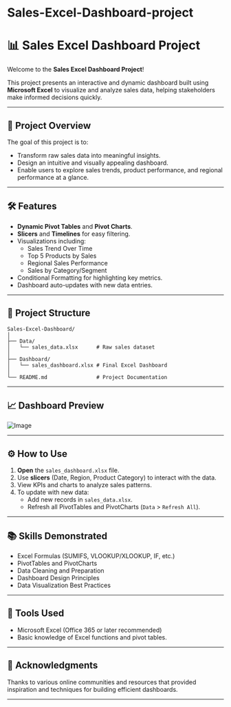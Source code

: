 # Sales-Excel-Dashboard-project

# 📊 Sales Excel Dashboard Project

Welcome to the **Sales Excel Dashboard Project**! 

This project presents an interactive and dynamic dashboard built using **Microsoft Excel** to visualize and analyze sales data, helping stakeholders make informed decisions quickly.

---

## 🚀 Project Overview

The goal of this project is to:
- Transform raw sales data into meaningful insights.
- Design an intuitive and visually appealing dashboard.
- Enable users to explore sales trends, product performance, and regional performance at a glance.

---

## 🛠️ Features

- **Dynamic Pivot Tables** and **Pivot Charts**.
- **Slicers** and **Timelines** for easy filtering.
- Visualizations including:
  - Sales Trend Over Time
  - Top 5 Products by Sales
  - Regional Sales Performance
  - Sales by Category/Segment
- Conditional Formatting for highlighting key metrics.
- Dashboard auto-updates with new data entries.

---

## 📂 Project Structure

```
Sales-Excel-Dashboard/
│
├── Data/
│   └── sales_data.xlsx      # Raw sales dataset
│
├── Dashboard/
│   └── sales_dashboard.xlsx # Final Excel Dashboard
│
└── README.md                # Project Documentation
```

---

## 📈 Dashboard Preview

![Image](https://github.com/user-attachments/assets/bb13d13d-6cc9-4479-b98f-473c8e0511a1)

---

## ⚙️ How to Use

1. **Open** the `sales_dashboard.xlsx` file.
2. Use **slicers** (Date, Region, Product Category) to interact with the data.
3. View KPIs and charts to analyze sales patterns.
4. To update with new data:
   - Add new records in `sales_data.xlsx`.
   - Refresh all PivotTables and PivotCharts (`Data` > `Refresh All`).

---

## 📚 Skills Demonstrated

- Excel Formulas (SUMIFS, VLOOKUP/XLOOKUP, IF, etc.)
- PivotTables and PivotCharts
- Data Cleaning and Preparation
- Dashboard Design Principles
- Data Visualization Best Practices

---

## 🧩 Tools Used

- Microsoft Excel (Office 365 or later recommended)
- Basic knowledge of Excel functions and pivot tables.

---

## 🙌 Acknowledgments

Thanks to various online communities and resources that provided inspiration and techniques for building efficient dashboards.

---
